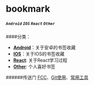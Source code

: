 # bookmark
 

##### `Android` `IOS` `React` `Other`
 

####分类：<br>

* [**Android**](./android/android.md)：关于安卓的书签收藏<br>
* [**IOS**](./ios/ios.md)：关于IOS的书签收藏<br>
* [**React**](./react/react.md): 关于React学习过程<br>
* [**Other**](./other/other.md): 个人喜好书签<br>


######传送门
[FCC](https://www.freecodecamp.cn)、[Git使用](./other/usegit.md)、[常用工具](./other/utils.md)


